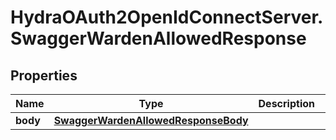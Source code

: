 # HydraOAuth2OpenIdConnectServer.SwaggerWardenAllowedResponse

## Properties
Name | Type | Description | Notes
------------ | ------------- | ------------- | -------------
**body** | [**SwaggerWardenAllowedResponseBody**](SwaggerWardenAllowedResponseBody.md) |  | [optional] 


